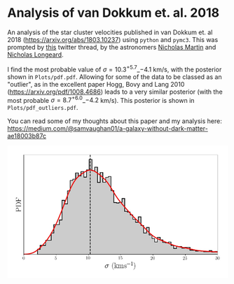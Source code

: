 # Analysis of van Dokkum et. al. 2018 

An analysis of the star cluster velocities published in van Dokkum et. al 2018 (https://arxiv.org/abs/1803.10237) using `python` and `pymc3`. This was prompted by [this](https://twitter.com/nfmartin1980/status/982245161735372804) twitter thread, by the astronomers [Nicholas Martin](https://twitter.com/nfmartin1980) and [Nicholas Longeard](https://twitter.com/Nico_Longeard).

I find the most probable value of $\sigma=10.3^{+5.7}\_{-4.1}$ km/s, with the posterior shown in `Plots/pdf.pdf`. Allowing for some of the data to be classed as an "outlier", as in the excellent paper Hogg, Bovy and Lang 2010 (https://arxiv.org/pdf/1008.4686) leads to a very similar posterior (with the most probable $\sigma=8.7 ^{+6.0}\_{-4.2}$ km/s). This posterior is shown in `Plots/pdf_outliers.pdf`.

You can read some of my thoughts about this paper and my analysis here: https://medium.com/@samvaughan01/a-galaxy-without-dark-matter-ae18003b87c

![PDF of Sigma](https://github.com/samvaughan/van-Dokkum-2018-analysis/blob/master/pdf.jpg)

